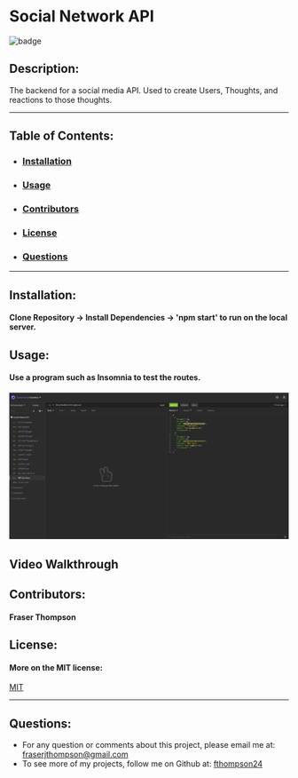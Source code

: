 # Social Network API
  ![badge](https://img.shields.io/badge/license-MIT-informational)

  ## Description:
  The backend for a social media API. Used to create Users, Thoughts, and reactions to those thoughts.

  ---

  ## Table of Contents:
  * ### [Installation](#installation)
  * ### [Usage](#usage)
  * ### [Contributors](#contributors)
  * ### [License](#license)
  * ### [Questions](#questions)

---

  
## Installation:
#### Clone Repository -> Install Dependencies -> 'npm start' to run on the local server.

## Usage:
#### Use a program such as Insomnia to test the routes.
![alt text](assets/images/screenshot.PNG)

## Video Walkthrough
#### 

## Contributors:
#### Fraser Thompson

## License:
#### More on the MIT license:
[MIT](https://opensource.org/licenses/MIT)

---

## Questions:
* For any question or comments about this project, please email me at: fraserjthompson@gmail.com
* To see more of my projects, follow me on Github at: [fthompson24](http://github.com/fthompson24)
